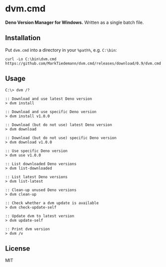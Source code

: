 # dvm.cmd

**Deno Version Manager for Windows.** Written as a single batch file.

## Installation

Put `dvm.cmd` into a directory in your `%path%`, e.g. `C:\bin`:

```batch
curl -Lo C:\bin\dvm.cmd https://github.com/MarkTiedemann/dvm.cmd/releases/download/0.9/dvm.cmd
```

## Usage

```batch
C:\> dvm /?

:: Download and use latest Deno version
> dvm install

:: Download and use specific Deno version
> dvm install v1.0.0

:: Download (but do not use) latest Deno version
> dvm download

:: Download (but do not use) specific Deno version
> dvm download v1.0.0

:: Use specific Deno version
> dvm use v1.0.0

:: List downloaded Deno versions
> dvm list-downloaded

:: List latest Deno versions
> dvm list-latest

:: Clean-up unused Deno versions
> dvm clean-up

:: Check whether a dvm update is available
> dvm check-update-self

:: Update dvm to latest version
> dvm update-self

:: Print dvm version
> dvm /v
```

## License

MIT
